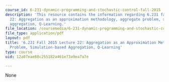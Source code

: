 ```yaml
---
course_id: 6-231-dynamic-programming-and-stochastic-control-fall-2015
description: 'This resource contains the information regarding 6.231 fall 2015 lecture
  22: Aggregation as an approximation methodology, aggregate problem, simulation-based
  aggregation, Q-Learning.'
file_location: /coursemedia/6-231-dynamic-programming-and-stochastic-control-fall-2015/12a07eae88c255182a461e73a9ea7a7e_MIT6_231F15_Lec22.pdf
file_type: application/pdf
layout: pdf
title: '6.231 Fall 2015 Lecture 22: Aggregation as an Approximation Methodology, Aggregate
  Problem, Simulation-based Aggregation, Q-Learning'
type: course
uid: 12a07eae88c255182a461e73a9ea7a7e

---
```

None